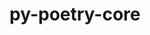---
title: "py-poetry-core"
layout: cache
categories: [package, develop-2024-10-06]
meta: {"versions": ["1.8.1"], "compilers": ["apple-clang@=15.0.0", "cce@=15.0.1", "gcc@=11.1.0", "gcc@=11.4.0", "gcc@=13.2.0", "gcc@=7.3.1", "gcc@=7.5.0", "gcc@=9.4.0", "oneapi@=2024.2.1"], "oss": ["amzn2", "rhel8", "ubuntu18.04", "ubuntu20.04", "ubuntu22.04", "ubuntu24.04", "ventura"], "platforms": ["darwin", "linux"], "targets": ["aarch64", "neoverse_n1", "neoverse_v1", "neoverse_v2", "ppc64le", "x86_64_v3", "zen4"], "stacks": ["aws-isc", "aws-isc-aarch64", "data-vis-sdk", "e4s", "e4s-cray-rhel", "e4s-neoverse-v2", "e4s-neoverse_v1", "e4s-oneapi", "e4s-power", "ml-darwin-aarch64-mps", "ml-linux-x86_64-cpu", "ml-linux-x86_64-cuda", "ml-linux-x86_64-rocm", "radiuss", "root"], "num_specs": 16, "num_specs_by_stack": {"root": 16, "ml-darwin-aarch64-mps": 1, "aws-isc-aarch64": 2, "aws-isc": 1, "e4s-cray-rhel": 1, "radiuss": 2, "e4s-power": 1, "data-vis-sdk": 2, "e4s-neoverse_v1": 1, "e4s-neoverse-v2": 1, "e4s": 2, "e4s-oneapi": 1, "ml-linux-x86_64-rocm": 1, "ml-linux-x86_64-cuda": 1, "ml-linux-x86_64-cpu": 1}}
spec_details: [{"hash": "k6w73dwx2i6wxug2onjm5cw5qbioiozo", "compiler": "apple-clang@=15.0.0", "versions": ["1.8.1"], "os": "ventura", "platform": "darwin", "target": "aarch64", "variants": ["build_system=python_pip"], "stacks": ["root", "ml-darwin-aarch64-mps"], "size": "-", "tarball": "https://binaries.spack.io/develop-2024-10-06/build_cache/darwin-ventura-aarch64/apple-clang-15.0.0/py-poetry-core-1.8.1/darwin-ventura-aarch64-apple-clang-15.0.0-py-poetry-core-1.8.1-k6w73dwx2i6wxug2onjm5cw5qbioiozo.spack"}, {"hash": "gyoqznfl2lxhwzj7zh5aqknpbqzk7hng", "compiler": "gcc@=7.3.1", "versions": ["1.8.1"], "os": "amzn2", "platform": "linux", "target": "aarch64", "variants": ["build_system=python_pip"], "stacks": ["aws-isc-aarch64", "root"], "size": "-", "tarball": "https://binaries.spack.io/develop-2024-10-06/build_cache/linux-amzn2-aarch64/gcc-7.3.1/py-poetry-core-1.8.1/linux-amzn2-aarch64-gcc-7.3.1-py-poetry-core-1.8.1-gyoqznfl2lxhwzj7zh5aqknpbqzk7hng.spack"}, {"hash": "mlgugh6jh6wis4evavuif26hbxpaxvhb", "compiler": "gcc@=7.3.1", "versions": ["1.8.1"], "os": "amzn2", "platform": "linux", "target": "neoverse_n1", "variants": ["build_system=python_pip"], "stacks": ["aws-isc-aarch64", "root"], "size": "-", "tarball": "https://binaries.spack.io/develop-2024-10-06/build_cache/linux-amzn2-neoverse_n1/gcc-7.3.1/py-poetry-core-1.8.1/linux-amzn2-neoverse_n1-gcc-7.3.1-py-poetry-core-1.8.1-mlgugh6jh6wis4evavuif26hbxpaxvhb.spack"}, {"hash": "aa72mvm5ghtup36sbousbmontc44xv3q", "compiler": "gcc@=7.3.1", "versions": ["1.8.1"], "os": "amzn2", "platform": "linux", "target": "x86_64_v3", "variants": ["build_system=python_pip"], "stacks": ["aws-isc", "root"], "size": "-", "tarball": "https://binaries.spack.io/develop-2024-10-06/build_cache/linux-amzn2-x86_64_v3/gcc-7.3.1/py-poetry-core-1.8.1/linux-amzn2-x86_64_v3-gcc-7.3.1-py-poetry-core-1.8.1-aa72mvm5ghtup36sbousbmontc44xv3q.spack"}, {"hash": "islntcxnucgm57a5cxv7ibkevarlqhhp", "compiler": "cce@=15.0.1", "versions": ["1.8.1"], "os": "rhel8", "platform": "linux", "target": "zen4", "variants": ["build_system=python_pip"], "stacks": ["e4s-cray-rhel", "root"], "size": "-", "tarball": "https://binaries.spack.io/develop-2024-10-06/build_cache/linux-rhel8-zen4/cce-15.0.1/py-poetry-core-1.8.1/linux-rhel8-zen4-cce-15.0.1-py-poetry-core-1.8.1-islntcxnucgm57a5cxv7ibkevarlqhhp.spack"}, {"hash": "ftgivbmqnfgj4xk37ghccxxtb332s7vb", "compiler": "gcc@=7.5.0", "versions": ["1.8.1"], "os": "ubuntu18.04", "platform": "linux", "target": "x86_64_v3", "variants": ["build_system=python_pip"], "stacks": ["root", "radiuss"], "size": "-", "tarball": "https://binaries.spack.io/develop-2024-10-06/build_cache/linux-ubuntu18.04-x86_64_v3/gcc-7.5.0/py-poetry-core-1.8.1/linux-ubuntu18.04-x86_64_v3-gcc-7.5.0-py-poetry-core-1.8.1-ftgivbmqnfgj4xk37ghccxxtb332s7vb.spack"}, {"hash": "xiekymixxjgsqtly77qxwil7n2nxmo3y", "compiler": "gcc@=7.5.0", "versions": ["1.8.1"], "os": "ubuntu18.04", "platform": "linux", "target": "x86_64_v3", "variants": ["build_system=python_pip"], "stacks": ["root", "radiuss"], "size": "-", "tarball": "https://binaries.spack.io/develop-2024-10-06/build_cache/linux-ubuntu18.04-x86_64_v3/gcc-7.5.0/py-poetry-core-1.8.1/linux-ubuntu18.04-x86_64_v3-gcc-7.5.0-py-poetry-core-1.8.1-xiekymixxjgsqtly77qxwil7n2nxmo3y.spack"}, {"hash": "tedftc6yajiakr5qzsnbj3sgjvfxqzuw", "compiler": "gcc@=9.4.0", "versions": ["1.8.1"], "os": "ubuntu20.04", "platform": "linux", "target": "ppc64le", "variants": ["build_system=python_pip"], "stacks": ["e4s-power", "root"], "size": "-", "tarball": "https://binaries.spack.io/develop-2024-10-06/build_cache/linux-ubuntu20.04-ppc64le/gcc-9.4.0/py-poetry-core-1.8.1/linux-ubuntu20.04-ppc64le-gcc-9.4.0-py-poetry-core-1.8.1-tedftc6yajiakr5qzsnbj3sgjvfxqzuw.spack"}, {"hash": "nyjx2r564h7oez2nqirbyqcm3mnva6ut", "compiler": "gcc@=11.1.0", "versions": ["1.8.1"], "os": "ubuntu20.04", "platform": "linux", "target": "x86_64_v3", "variants": ["build_system=python_pip"], "stacks": ["root", "data-vis-sdk"], "size": "-", "tarball": "https://binaries.spack.io/develop-2024-10-06/build_cache/linux-ubuntu20.04-x86_64_v3/gcc-11.1.0/py-poetry-core-1.8.1/linux-ubuntu20.04-x86_64_v3-gcc-11.1.0-py-poetry-core-1.8.1-nyjx2r564h7oez2nqirbyqcm3mnva6ut.spack"}, {"hash": "qv7bhbmashsatxd3ofrrz66c2qn4zjbf", "compiler": "gcc@=11.1.0", "versions": ["1.8.1"], "os": "ubuntu20.04", "platform": "linux", "target": "x86_64_v3", "variants": ["build_system=python_pip"], "stacks": ["root", "data-vis-sdk"], "size": "-", "tarball": "https://binaries.spack.io/develop-2024-10-06/build_cache/linux-ubuntu20.04-x86_64_v3/gcc-11.1.0/py-poetry-core-1.8.1/linux-ubuntu20.04-x86_64_v3-gcc-11.1.0-py-poetry-core-1.8.1-qv7bhbmashsatxd3ofrrz66c2qn4zjbf.spack"}, {"hash": "t25sb7l424akx63js3jkuia2w7zqivi5", "compiler": "gcc@=11.4.0", "versions": ["1.8.1"], "os": "ubuntu22.04", "platform": "linux", "target": "neoverse_v1", "variants": ["build_system=python_pip"], "stacks": ["e4s-neoverse_v1", "root"], "size": "-", "tarball": "https://binaries.spack.io/develop-2024-10-06/build_cache/linux-ubuntu22.04-neoverse_v1/gcc-11.4.0/py-poetry-core-1.8.1/linux-ubuntu22.04-neoverse_v1-gcc-11.4.0-py-poetry-core-1.8.1-t25sb7l424akx63js3jkuia2w7zqivi5.spack"}, {"hash": "6svx2earmjwcy4246znaji7gotizk6a6", "compiler": "gcc@=11.4.0", "versions": ["1.8.1"], "os": "ubuntu22.04", "platform": "linux", "target": "neoverse_v2", "variants": ["build_system=python_pip"], "stacks": ["e4s-neoverse-v2", "root"], "size": "-", "tarball": "https://binaries.spack.io/develop-2024-10-06/build_cache/linux-ubuntu22.04-neoverse_v2/gcc-11.4.0/py-poetry-core-1.8.1/linux-ubuntu22.04-neoverse_v2-gcc-11.4.0-py-poetry-core-1.8.1-6svx2earmjwcy4246znaji7gotizk6a6.spack"}, {"hash": "sx4kriozqfdfoqwu4z5svfldjjm47qoe", "compiler": "gcc@=11.4.0", "versions": ["1.8.1"], "os": "ubuntu22.04", "platform": "linux", "target": "x86_64_v3", "variants": ["build_system=python_pip"], "stacks": ["root", "e4s"], "size": "-", "tarball": "https://binaries.spack.io/develop-2024-10-06/build_cache/linux-ubuntu22.04-x86_64_v3/gcc-11.4.0/py-poetry-core-1.8.1/linux-ubuntu22.04-x86_64_v3-gcc-11.4.0-py-poetry-core-1.8.1-sx4kriozqfdfoqwu4z5svfldjjm47qoe.spack"}, {"hash": "hletxjbiu6kihwc6yhd4fxfm6swizdnt", "compiler": "gcc@=11.4.0", "versions": ["1.8.1"], "os": "ubuntu22.04", "platform": "linux", "target": "x86_64_v3", "variants": ["build_system=python_pip"], "stacks": ["root", "e4s"], "size": "-", "tarball": "https://binaries.spack.io/develop-2024-10-06/build_cache/linux-ubuntu22.04-x86_64_v3/gcc-11.4.0/py-poetry-core-1.8.1/linux-ubuntu22.04-x86_64_v3-gcc-11.4.0-py-poetry-core-1.8.1-hletxjbiu6kihwc6yhd4fxfm6swizdnt.spack"}, {"hash": "zfcu4qsr4tgwmoxf6jl6csaxal3mwrqb", "compiler": "oneapi@=2024.2.1", "versions": ["1.8.1"], "os": "ubuntu22.04", "platform": "linux", "target": "x86_64_v3", "variants": ["build_system=python_pip"], "stacks": ["root", "e4s-oneapi"], "size": "-", "tarball": "https://binaries.spack.io/develop-2024-10-06/build_cache/linux-ubuntu22.04-x86_64_v3/oneapi-2024.2.1/py-poetry-core-1.8.1/linux-ubuntu22.04-x86_64_v3-oneapi-2024.2.1-py-poetry-core-1.8.1-zfcu4qsr4tgwmoxf6jl6csaxal3mwrqb.spack"}, {"hash": "ojmi5grgo7ewh2umo3ufccoyoozso6jt", "compiler": "gcc@=13.2.0", "versions": ["1.8.1"], "os": "ubuntu24.04", "platform": "linux", "target": "x86_64_v3", "variants": ["build_system=python_pip"], "stacks": ["ml-linux-x86_64-rocm", "ml-linux-x86_64-cuda", "root", "ml-linux-x86_64-cpu"], "size": "-", "tarball": "https://binaries.spack.io/develop-2024-10-06/build_cache/linux-ubuntu24.04-x86_64_v3/gcc-13.2.0/py-poetry-core-1.8.1/linux-ubuntu24.04-x86_64_v3-gcc-13.2.0-py-poetry-core-1.8.1-ojmi5grgo7ewh2umo3ufccoyoozso6jt.spack"}]
---